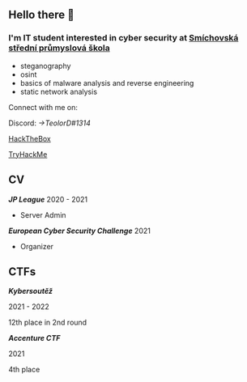 ## Hello there 👋
### I'm IT student interested in cyber security at [Smíchovská střední průmyslová škola][ssps]
  - steganography 
  - osint
  - basics of malware analysis and reverse engineering
  - static network analysis
  
Connect with me on: 

Discord: *->TeolorD#1314*

[HackTheBox]

[TryHackMe]

## CV

***JP League***
2020 - 2021
- Server Admin

***European Cyber Security Challenge***
2021
- Organizer 

## CTFs

***Kybersoutěž***

2021 - 2022

12th place in 2nd round

***Accenture CTF***

2021

4th place

<!--
**teolord/teolord** is a ✨ _special_ ✨ repository because its `README.md` (this file) appears on your GitHub profile.

Here are some ideas to get you started:

- 🔭 I’m currently working on ...
- 🌱 I’m currently learning ...
- 👯 I’m looking to collaborate on ...
- 🤔 I’m looking for help with ...
- 💬 Ask me about ...
- 📫 How to reach me: ...
- 😄 Pronouns: ...
- ⚡ Fun fact: ...
-->


[ssps]: https://www.ssps.cz/
[HackTheBox]: https://app.hackthebox.com/users/550708
[TryHackMe]: https://tryhackme.com/p/TeolorD
